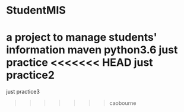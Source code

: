 # StudentMIS
a project to manage students' information
maven
python3.6
just practice
<<<<<<< HEAD
just practice2
=======
just practice3
>>>>>>> caobourne

